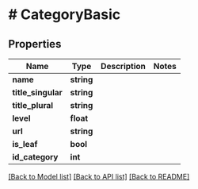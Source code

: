 # # CategoryBasic

## Properties

Name | Type | Description | Notes
------------ | ------------- | ------------- | -------------
**name** | **string** |  |
**title_singular** | **string** |  |
**title_plural** | **string** |  |
**level** | **float** |  |
**url** | **string** |  |
**is_leaf** | **bool** |  |
**id_category** | **int** |  |

[[Back to Model list]](../../README.md#models) [[Back to API list]](../../README.md#endpoints) [[Back to README]](../../README.md)
